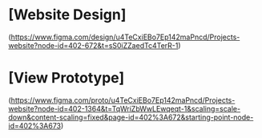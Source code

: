 # [Website Design] 
(https://www.figma.com/design/u4TeCxiEBo7Ep142maPncd/Projects-website?node-id=402-672&t=sS0iZZaedTc4TerR-1)
# 

# [View Prototype] 
(https://www.figma.com/proto/u4TeCxiEBo7Ep142maPncd/Projects-website?node-id=402-1364&t=TqWriZbWwLEwqeqt-1&scaling=scale-down&content-scaling=fixed&page-id=402%3A672&starting-point-node-id=402%3A673)


